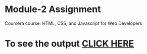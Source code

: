 # Module-2 Assignment

Coursera course: HTML, CSS, and Javascript for Web Developers

# To see the output [CLICK HERE](https://sambitee13.github.io/module2_sol/Module4_Sol/index.html)
